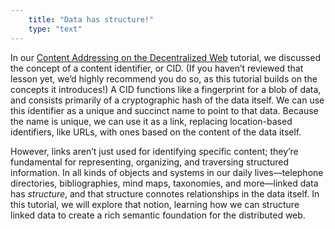 ```yaml
---
    title: "Data has structure!"
    type: "text"
---
```


In our [Content Addressing on the Decentralized
Web](https://proto.school/content-addressing) tutorial, we discussed the
concept of a content identifier, or CID. (If you haven’t reviewed
that lesson yet, we’d highly recommend you do so, as this
tutorial builds on the concepts it introduces!) A CID functions like a fingerprint for a blob of
data, and consists primarily of a cryptographic hash of the data
itself. We can use this identifier as a unique and succinct name
to point to that data. Because the name is unique, we can use it
as a link, replacing location-based identifiers, like URLs, with
ones based on the content of the data itself.

However, links aren’t just used for identifying specific content;
they’re fundamental for representing, organizing, and traversing
structured information. In all kinds of objects and systems in
our daily lives&mdash;telephone directories, bibliographies, mind
maps, taxonomies, and more&mdash;linked data has *structure*, and that
structure connotes relationships in the data itself. In this
tutorial, we will explore that notion, learning how we can
structure linked data to create a rich semantic foundation for
the distributed web.
